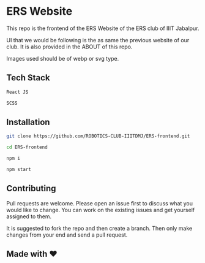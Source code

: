 # ERS Website

This repo is the frontend of the ERS Website of the ERS club of IIIT Jabalpur.

UI that we would be following is the as same the previous website of our club. 
It is also provided in the ABOUT of this repo.

Images used should be of webp or svg type.

## Tech Stack

```bash
React JS

SCSS
```

## Installation

```bash
git clone https://github.com/ROBOTICS-CLUB-IIITDMJ/ERS-frontend.git

cd ERS-frontend

npm i

npm start
```

## Contributing

Pull requests are welcome. Please open an issue first to discuss what you would like to change. You can work on the existing issues and get yourself assigned to them.

It is suggested to fork the repo and then create a branch. Then only make changes from your end and send a pull request.


## Made with ♥
